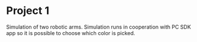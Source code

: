 # Project 1

Simulation of two robotic arms. Simulation runs in cooperation with PC SDK app so it is possible to choose which color is picked.
